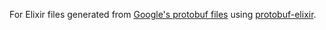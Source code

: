 For Elixir files generated from [Google's protobuf files](https://github.com/google/protobuf/tree/master/src/google/protobuf) using [protobuf-elixir](https://github.com/tony612/protobuf-elixir).
